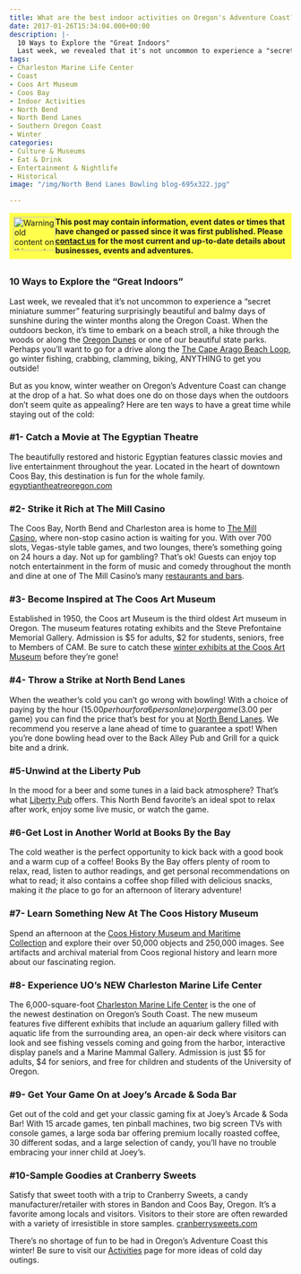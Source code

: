 ```yaml
---
title: What are the best indoor activities on Oregon's Adventure Coast?
date: 2017-01-26T15:34:04.000+00:00
description: |-
  10 Ways to Explore the "Great Indoors"
  Last week, we revealed that it's not uncommon to experience a "secret miniature summer" featuring surprisingly beautiful and balmy days of sunshine during the winter months along the Oregon Coast. When the outdoors beckon, it's time to embark on a beach stroll, a hike through the woods or along the Oregon Dunes or one of our beautiful state parks. Perhaps you'll want to go for a drive along the The Cape Arago Beach Loop, go winter fishing, crabbing, clamming, biking, ANYTHING to get you outside!
tags:
- Charleston Marine Life Center
- Coast
- Coos Art Museum
- Coos Bay
- Indoor Activities
- North Bend
- North Bend Lanes
- Southern Oregon Coast
- Winter
categories:
- Culture & Museums
- Eat & Drink
- Entertainment & Nightlife
- Historical
image: "/img/North Bend Lanes Bowling blog-695x322.jpg"

---
```

<div style="background-color: #ffff4c; padding: 7px; margin-bottom:30px;"><img src="/img/blog-warning-icon.png" alt="Warning old content on this post" style="float:left;width:75px;height:60px;"><strong>This post may contain information, event dates or times that have changed or passed since it was first published. Please <a href="/contact">contact us</a> for the most current and up-to-date details about businesses, events and adventures.</strong></div>

### 10 Ways to Explore the “Great Indoors”

Last week, we revealed that it’s not uncommon to experience a “secret miniature summer” featuring surprisingly beautiful and balmy days of sunshine during the winter months along the Oregon Coast. When the outdoors beckon, it’s time to embark on a beach stroll, a hike through the woods or along the  <a href="/tripideas/oregon-dunes-national-recreation-area/" target="_blank">Oregon Dunes</a> or one of our beautiful state parks. Perhaps you’ll want to go for a drive along the <a href="/trip-ideas/explore-the-cape-arago-beach-loop/" target="_blank">The Cape Arago Beach Loop</a>, go winter fishing, crabbing, clamming, biking, ANYTHING to get you outside!

But as you know, winter weather on Oregon’s Adventure Coast can change at the drop of a hat. So what does one do on those days when the outdoors don’t seem quite as appealing? Here are ten ways to have a great time while staying out of the cold:

### #1- Catch a Movie at The Egyptian Theatre

The beautifully restored and historic Egyptian features classic movies and live entertainment throughout the year. Located in the heart of downtown Coos Bay, this destination is fun for the whole family. <a href="http://egyptiantheatreoregon.com/" target="_blank">egyptiantheatreoregon.com</a>

### #2- Strike it Rich at The Mill Casino

The Coos Bay, North Bend and Charleston area is home to <a href="http://traveloregon.com/see-do/oregon-heritage/native-american-heritage/the-mill-casino/" target="_blank">The Mill Casino</a>, where non-stop casino action is waiting for you. With over 700 slots, Vegas-style table games, and two lounges, there’s something going on 24 hours a day. Not up for gambling? That’s ok! Guests can enjoy top notch entertainment in the form of music and comedy throughout the month and dine at one of The Mill Casino’s many <a href="https://www.themillcasino.com/dining-bars/" target="_blank">restaurants and bars</a>.

### #3- Become Inspired at The Coos Art Museum

Established in 1950, the Coos art Museum is the third oldest Art museum in Oregon. The museum features rotating exhibits and the Steve Prefontaine Memorial Gallery. Admission is $5 for adults, $2 for students, seniors, free to Members of CAM. Be sure to catch these <a href="/2017/01/catch-these-winter-exhibits-at-coos-art-museum-before-theyre-gone/" target="_blank">winter exhibits at the Coos Art Museum</a> before they’re gone!

### #4- Throw a Strike at North Bend Lanes

When the weather’s cold you can’t go wrong with bowling! With a choice of paying by the hour ($15.00 per hour for a 6 person lane) or per game ($3.00 per game) you can find the price that’s best for you at <a href="http://northbendlanes.com/" target="_blank">North Bend Lanes</a>. We recommend you reserve a lane ahead of time to guarantee a spot! When you’re done bowling head over to the Back Alley Pub and Grill for a quick bite and a drink.

### #5-Unwind at the Liberty Pub

In the mood for a beer and some tunes in a laid back atmosphere? That’s what <a href="https://www.facebook.com/TheLibertyPub/" target="_blank">Liberty Pub</a> offers. This North Bend favorite’s an ideal spot to relax after work, enjoy some live music, or watch the game.

### #6-Get Lost in Another World at Books By the Bay

The cold weather is the perfect opportunity to kick back with a good book and a warm cup of a coffee! Books By the Bay offers plenty of room to relax, read, listen to author readings, and get personal recommendations on what to read; it also contains a coffee shop filled with delicious snacks, making it _the_ place to go for an afternoon of literary adventure!

### #7- Learn Something New At The Coos History Museum

Spend an afternoon at the <a href="http://www.cooshistory.org/" target="_blank">Coos History Museum and Maritime Collection</a> and explore their over 50,000 objects and 250,000 images. See artifacts and archival material from Coos regional history and learn more about our fascinating region.

### #8- Experience UO’s NEW Charleston Marine Life Center

The 6,000-square-foot <a href="http://oimb.uoregon.edu/cmlc/" target="_blank">Charleston Marine Life Center</a> is the one of the newest destination on Oregon’s South Coast. The new museum features five different exhibits that include an aquarium gallery filled with aquatic life from the surrounding area, an open-air deck where visitors can look and see fishing vessels coming and going from the harbor, interactive display panels and a Marine Mammal Gallery. Admission is just $5 for adults, $4 for seniors, and free for children and students of the University of Oregon.

### #9- Get Your Game On at Joey’s Arcade & Soda Bar

Get out of the cold and get your classic gaming fix at Joey’s Arcade & Soda Bar! With 15 arcade games, ten pinball machines, two big screen TVs with console games, a large soda bar offering premium locally roasted coffee, 30 different sodas, and a large selection of candy, you’ll have no trouble embracing your inner child at Joey’s.

### #10-Sample Goodies at Cranberry Sweets

Satisfy that sweet tooth with a trip to Cranberry Sweets, a candy manufacturer/retailer with stores in Bandon and Coos Bay, Oregon. It’s a favorite among locals and visitors. Visitors to their store are often rewarded with a variety of irresistible in store samples. <a href="http://cranberrysweets.com/" target="_blank">cranberrysweets.com</a>

There’s no shortage of fun to be had in Oregon’s Adventure Coast this winter! Be sure to visit our <a href="/adventures/" target="_blank">Activities</a> page for more ideas of cold day outings.